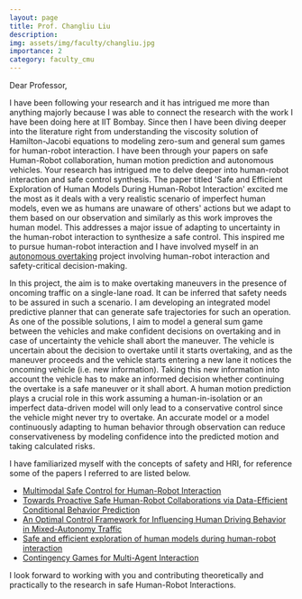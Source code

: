 ```yaml
---
layout: page
title: Prof. Changliu Liu
description: 
img: assets/img/faculty/changliu.jpg
importance: 2
category: faculty_cmu
---
```


Dear Professor,

I have been following your research and it has intrigued me more than anything majorly because I was able to connect the research with the work I have been doing here at IIT Bombay. Since then I have been diving deeper into the literature right from understanding the viscosity solution of Hamilton-Jacobi equations to modeling zero-sum and general sum games for human-robot interaction. I have been through your papers on safe Human-Robot collaboration, human motion prediction and autonomous vehicles. Your research has intrigued me to delve deeper into human-robot interaction and safe control synthesis. The paper titled 'Safe and Efficient Exploration of Human Models During Human-Robot Interaction' excited me the most as it deals with a very realistic scenario of imperfect human models, even we as humans are unaware of others' actions but we adapt to them based on our observation and similarly as this work improves the human model. This addresses a major issue of adapting to uncertainty in the human-robot interaction to synthesize a safe control.  This inspired me to pursue human-robot interaction and I have involved myself in an [autonomous overtaking](../overtaking) project involving human-robot interaction and safety-critical decision-making.

In this project, the aim is to make overtaking maneuvers in the presence of oncoming traffic on a single-lane road. It can be inferred that safety needs to be assured in such a scenario. I am developing an integrated model predictive planner that can generate safe trajectories for such an operation. As one of the possible solutions, I aim to model a general sum game between the vehicles and make confident decisions on overtaking and in case of uncertainty the vehicle shall abort the maneuver. The vehicle is uncertain about the decision to overtake until it starts overtaking, and as the maneuver proceeds and the vehicle starts entering a new lane it notices the oncoming vehicle (i.e. new information). Taking this new information into account the vehicle has to make an informed decision whether continuing the overtake is a safe maneuver or it shall abort. A human motion prediction plays a crucial role in this work assuming a human-in-isolation or an imperfect data-driven model will only lead to a conservative control since the vehicle might never try to overtake. An accurate model or a model continuously adapting to human behavior through observation can reduce conservativeness by modeling confidence into the predicted motion and taking calculated risks.

I have familiarized myself with the concepts of safety and HRI, for reference some of the papers I referred to are listed below.

- [Multimodal Safe Control for Human-Robot Interaction](https://arxiv.org/pdf/2311.11898)
- [Towards Proactive Safe Human-Robot Collaborations via Data-Efficient Conditional Behavior Prediction](https://arxiv.org/pdf/2311.11893)
- [An Optimal Control Framework for Influencing Human Driving Behavior in Mixed-Autonomy Traffic](https://arxiv.org/pdf/2309.13456)
- [Safe and efficient exploration of human models during human-robot interaction](https://arxiv.org/pdf/2208.01103)
- [Contingency Games for Multi-Agent Interaction](https://arxiv.org/abs/2304.05483)

I look forward to working with you and contributing theoretically and practically to the research in safe Human-Robot Interactions.